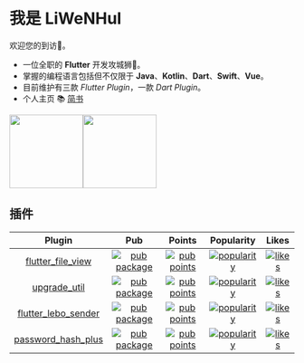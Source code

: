 # 我是 LiWeNHuI

欢迎您的到访🐾。

* 一位全职的 **Flutter** 开发攻城狮🦁。
* 掌握的编程语言包括但不仅限于 **Java**、**Kotlin**、**Dart**、**Swift**、**Vue**。
* 目前维护有三款 *Flutter Plugin*，一款 *Dart Plugin*。
* 个人主页 📚 [简书](https://www.jianshu.com/u/b3e89b034b7e)

<img align="" height="130px" src="https://github-readme-stats.vercel.app/api?username=LiWenHui96&hide_title=true&hide_border=true&show_icons=true&include_all_commits=true&line_height=21&theme=graywhite&locale=cn"></img><img align="" height="130px" src="https://github-readme-stats.vercel.app/api/top-langs/?username=LiWenHui96&hide_title=true&hide_border=true&layout=compact&theme=graywhite&locale=cn" />

## 插件

| Plugin | Pub | Points | Popularity | Likes |
|:---:|:---:|:---:|:---:|:---:|
| [flutter_file_view](https://github.com/LiWenHui96/flutter_file_view) | [![pub package](https://img.shields.io/pub/v/flutter_file_view)](https://pub.dev/packages/flutter_file_view) | [![pub points](https://badges.bar/flutter_file_view/pub%20points)](https://pub.dev/packages/flutter_file_view/score) | [![popularity](https://badges.bar/flutter_file_view/popularity)](https://pub.dev/packages/flutter_file_view/score) | [![likes](https://badges.bar/flutter_file_view/likes)](https://pub.dev/packages/flutter_file_view/score) |
| [upgrade_util](https://github.com/LiWenHui96/upgrade_util) | [![pub package](https://img.shields.io/pub/v/upgrade_util)](https://pub.dev/packages/upgrade_util) | [![pub points](https://badges.bar/upgrade_util/pub%20points)](https://pub.dev/packages/upgrade_util/score) | [![popularity](https://badges.bar/upgrade_util/popularity)](https://pub.dev/packages/upgrade_util/score) | [![likes](https://badges.bar/upgrade_util/likes)](https://pub.dev/packages/upgrade_util/score) |
| [flutter_lebo_sender](https://github.com/LiWenHui96/flutter_lebo_sender) | [![pub package](https://img.shields.io/pub/v/flutter_lebo_sender)](https://pub.dev/packages/flutter_lebo_sender) | [![pub points](https://badges.bar/flutter_lebo_sender/pub%20points)](https://pub.dev/packages/flutter_lebo_sender/score) | [![popularity](https://badges.bar/flutter_lebo_sender/popularity)](https://pub.dev/packages/flutter_lebo_sender/score) | [![likes](https://badges.bar/flutter_lebo_sender/likes)](https://pub.dev/packages/flutter_lebo_sender/score) |
| [password_hash_plus](https://github.com/LiWenHui96/password_hash_plus) | [![pub package](https://img.shields.io/pub/v/password_hash_plus)](https://pub.dev/packages/password_hash_plus) | [![pub points](https://badges.bar/password_hash_plus/pub%20points)](https://pub.dev/packages/password_hash_plus/score) | [![popularity](https://badges.bar/password_hash_plus/popularity)](https://pub.dev/packages/password_hash_plus/score) | [![likes](https://badges.bar/password_hash_plus/likes)](https://pub.dev/packages/password_hash_plus/score) |